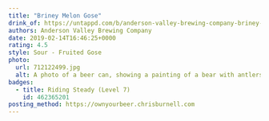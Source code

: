 ```yaml
---
title: "Briney Melon Gose"
drink_of: https://untappd.com/b/anderson-valley-brewing-company-briney-melon-gose/1048349
authors: Anderson Valley Brewing Company
date: 2019-02-14T16:46:25+0000
rating: 4.5
style: Sour - Fruited Gose
photo:
  url: 712122499.jpg
  alt: A photo of a beer can, showing a painting of a bear with antlers drinking from some water in the forest
badges:
  - title: Riding Steady (Level 7)
    id: 462365201
posting_method: https://ownyourbeer.chrisburnell.com
---
```

